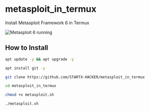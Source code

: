 # metasploit_in_termux
Install Metasploit Framework 6 in Termux

![Metasploit 6 running](https://i.postimg.cc/NjYtTz0B/IMG-20230504-161548.png)

## How to Install

```bash
apt update -y && apt upgrade -y

apt install git -y

git clone https://github.com/STARTX-HACKER/metasploit_in_termux

cd metasploit_in_termux

chmod +x metasploit.sh

./metasploit.sh
```